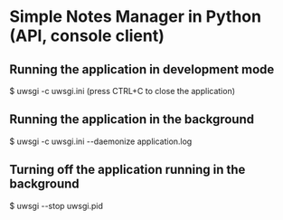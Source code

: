 # Simple Notes Manager in Python (API, console client) 

## Running the application in development mode
$ uwsgi -c uwsgi.ini
(press CTRL+C to close the application)

## Running the application in the background
$ uwsgi -c uwsgi.ini --daemonize application.log

## Turning off the application running in the background
$ uwsgi --stop uwsgi.pid
